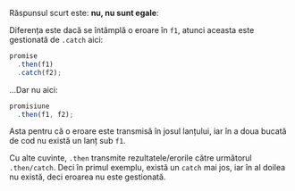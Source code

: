 Răspunsul scurt este: **nu, nu sunt egale**:

Diferența este dacă se întâmplă o eroare în `f1`, atunci aceasta este gestionată de `.catch` aici:

```js run
promise
  .then(f1)
  .catch(f2);
```

...Dar nu aici:

```js run
promisiune
  .then(f1, f2);
```

Asta pentru că o eroare este transmisă în josul lanțului, iar în a doua bucată de cod nu există un lanț sub `f1`.

Cu alte cuvinte, `.then` transmite rezultatele/erorile către următorul `.then/catch`. Deci în primul exemplu, există un `catch` mai jos, iar în al doilea nu există, deci eroarea nu este gestionată.
